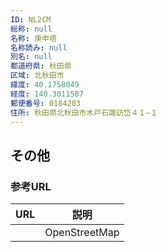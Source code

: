 ```yaml
---
ID: NL2CM
総称: null
名称: 庚申塔
名称読み: null
別名: null
都道府県: 秋田県
区域: 北秋田市
緯度: 40.1758049
経度: 140.3011507
郵便番号: 0184203
住所: 秋田県北秋田市木戸石諏訪岱４１−１
---
```


## その他

### 参考URL

| URL | 説明          |
| --- | ------------- |
|     | OpenStreetMap |
